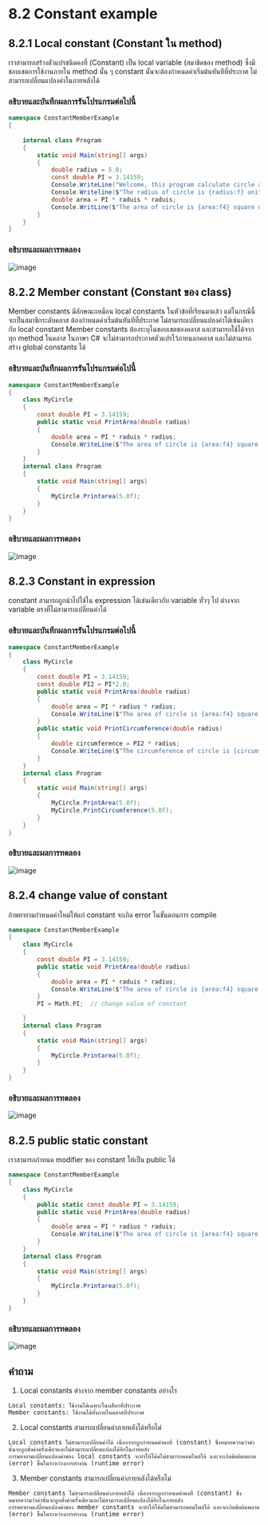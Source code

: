 # 8.2 Constant example


## 8.2.1 Local constant (Constant ใน method)

เราสามารถสร้างตัวแปรชนิดคงที่ (Constant) เป็น local variable (สมาชิดของ method) ซึ่งมีชอบเขตการใช้งานภายใน method นั้น ๆ
constant นั้นจะต้องกำหนดค่าเริ่มต้นทันทีที่ประกาศ ไม่สามารถเปลี่ยนแปลงค่าในภายหลังได้

### อธิบายและบันทึกผลการรันโปรแกรมต่อไปนี้ 

```cs
namespace ConstantMemberExample
{
 
    internal class Program
    {
        static void Main(string[] args)
        {
            double radius = 5.0;
            const double PI = 3.14159;
            Console.WriteLine("Welcome, this program calculate circle area");
            Console.Writeline($"The radius of circle is {radius:f} unit.");
            double area = PI * raduis * raduis;
            Console.WritLine($"The area of circle is {area:f4} square unit.");
        }
    }
}
```
### อธิบายและผลการทดลอง
![image](https://user-images.githubusercontent.com/100436724/236534820-3a4f49f7-c7e8-444c-bf79-cccb2905faa7.png)



## 8.2.2 Member constant (Constant ของ class)
Member constants มีลักษณะเหมือน local constants ในหัวข้อที่เรียนมาแล้ว  แต่ในกรณีนี้จะเป็นสมาชิกระดับคลาส 
ต้องกำหนดค่าเริ่มต้นทันทีที่ประกาศ ไม่สามารถเปลี่ยนแปลงค่าได้เช่นเดียวกับ local constant
Member constants ต้องระบุในขอบเขตของคลาส และสามารถใช้ได้จากทุก method ในคลาส 
ในภาษา C# จะไม่สามารถประกาศตัวแปรไว้ภายนอกคลาส และไม่สามารถสร้าง global constants ได้

### อธิบายและบันทึกผลการรันโปรแกรมต่อไปนี้ 

```cs
namespace ConstantMemberExample
{
    class MyCircle
    {
        const double PI = 3.14159;
        public static void PrintArea(double radius)
        {
            double area = PI * raduis * radius;
            Console.WriteLine($"The area of circle is {area:f4} square unit.");
        }
    }
    internal class Program
    {
        static void Main(string[] args)
        {
            MyCircle.Printarea(5.0f);
        }
    }
}
```
### อธิบายและผลการทดลอง

![image](https://user-images.githubusercontent.com/100436724/236538566-4ff37532-a77f-48e7-b549-a23bbc72ecf2.png)


## 8.2.3 Constant in expression
constant สามารถถูกนำไปใช้ใน expression ได้เช่นเดียวกับ variable ทั่วๆ ไป 
ต่างจาก variable ตรงที่ไม่สามารถเปลี่ยนค่าได้
### อธิบายและบันทึกผลการรันโปรแกรมต่อไปนี้ 
```cs
namespace ConstantMemberExample
{
    class MyCircle
    {
        const double PI = 3.14159;
        const double PI2 = PI*2.0;
        public static void PrintArea(double radius)
        {
            double area = PI * radius * radius;
            Console.WriteLine($"The area of circle is {area:f4} square unit.");
        }
        public static void PrintCircumference(double radius)
        {
            double circumference = PI2 * radius;
            Console.WriteLine($"The circumference of circle is {circumference:f4} square unit.");
        }
    }
    internal class Program
    {
        static void Main(string[] args)
        {
            MyCircle.PrintArea(5.0f);
            MyCircle.PrintCircumference(5.0f);
        }
    }
}
```
### อธิบายและผลการทดลอง

![image](https://user-images.githubusercontent.com/100436724/236540022-f55c7c0f-9289-4742-9982-ee46a3c145f2.png)

## 8.2.4 change value of constant
ถ้าพยายามกำหนดค่าใหม่ให้แก่ constant จะเกิด error ในขั้นตอนการ compile

```cs
namespace ConstantMemberExample
{
    class MyCircle
    {
        const double PI = 3.14159;
        public static void PrintArea(double radius)
        {
            double area = PI * raduis * radius;
            Console.WriteLine($"The area of circle is {area:f4} square unit.");
        }
        PI = Math.PI;  // change value of constant

    }
    internal class Program
    {
        static void Main(string[] args)
        {
            MyCircle.Printarea(5.0f);
        }
    }
}
```
### อธิบายและผลการทดลอง

![image](https://user-images.githubusercontent.com/100436724/236541019-ef44b71f-5ccc-4430-a9cf-042b5599cda4.png)


## 8.2.5 public static constant

เราสามารถกำหนด modifier ของ constant ให้เป็น public ได้  
```cs
namespace ConstantMemberExample
{
    class MyCircle
    {
        public static const double PI = 3.14159;
        public static void PrintArea(double radius)
        {
            double area = PI * radius * raduis;
            Console.WriteLine($"The area of circle is {area:f4} square unit.");
        }
    }
    internal class Program
    {
        static void Main(string[] args)
        {
            MyCircle.Printarea(5.0f);
        }
    }
}
```
### อธิบายและผลการทดลอง

![image](https://user-images.githubusercontent.com/100436724/236542088-df5aaa8c-bb7d-454d-afce-afcb3f6b2f9b.png)


## คำถาม

1. Local constants ต่างจาก member constants อย่างไร
```
Local constants: ใช้งานได้เฉพาะในบล็อกที่ประกาศ
Member constants: ใช้งานได้ทั้งภายในคลาสที่ประกาศ

```

2. Local constants สามารถเปลี่ยนค่าภายหลังได้หรือไม่
 ```
 Local constants ไม่สามารถเปลี่ยนค่าได้ เนื่องจากถูกกำหนดค่าคงที่ (constant) ซึ่งหมายความว่าค่านั้นจะถูกตั้งค่าครั้งเดียวและไม่สามารถเปลี่ยนแปลงได้อีกในภายหลัง
 การพยายามเปลี่ยนแปลงค่าของ local constants จะทำให้โค้ดไม่สามารถคอมไพล์ได้ และจะเกิดข้อผิดพลาด (error) ขึ้นในระหว่างการทำงาน (runtime error)
 ```
3. Member constants สามารถเปลี่ยนค่าภายหลังได้หรือไม่
 ```
 Member constants ไม่สามารถเปลี่ยนค่าภายหลังได้ เนื่องจากถูกกำหนดค่าคงที่ (constant) ซึ่งหมายความว่าค่านั้นจะถูกตั้งค่าครั้งเดียวและไม่สามารถเปลี่ยนแปลงได้อีกในภายหลัง 
 การพยายามเปลี่ยนแปลงค่าของ member constants จะทำให้โค้ดไม่สามารถคอมไพล์ได้ และจะเกิดข้อผิดพลาด (error) ขึ้นในระหว่างการทำงาน (runtime error)
 ```

 
